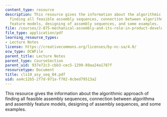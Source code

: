 ```yaml
---
content_type: resource
description: This resource gives the information about the algorithmic approach of
  finding all feasible assembly sequences, connection between algorithma and assembly
  feature models, designing of assembly sequences, and some examples.
file: /courses/2-875-mechanical-assembly-and-its-role-in-product-development-fall-2004/aa4c12b52f7d971af7028cbed79513a2_cls10_asy_seq_04.pdf
file_type: application/pdf
learning_resource_types:
- Lecture Notes
license: https://creativecommons.org/licenses/by-nc-sa/4.0/
ocw_type: OCWFile
parent_title: Lecture Notes
parent_type: CourseSection
parent_uid: 937e72c3-cbb3-cec5-1299-89aa24a1787f
resourcetype: Document
title: cls10_asy_seq_04.pdf
uid: aa4c12b5-2f7d-971a-f702-8cbed79513a2
---
```

This resource gives the information about the algorithmic approach of finding all feasible assembly sequences, connection between algorithma and assembly feature models, designing of assembly sequences, and some examples.